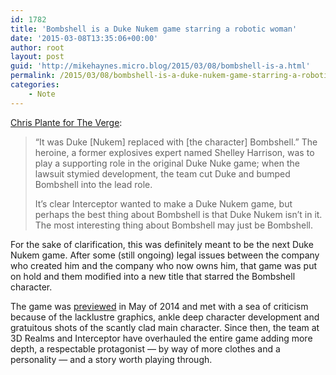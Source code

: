 ```yaml
---
id: 1782
title: 'Bombshell is a Duke Nukem game starring a robotic woman'
date: '2015-03-08T13:35:06+00:00'
author: root
layout: post
guid: 'http://mikehaynes.micro.blog/2015/03/08/bombshell-is-a.html'
permalink: /2015/03/08/bombshell-is-a-duke-nukem-game-starring-a-robotic-woman/
categories:
    - Note
---
```


[Chris Plante for The Verge](https://www.theverge.com/2015/3/4/8145901/bombshell-3d-realms-duke-nukem):

> “It was Duke \[Nukem\] replaced with \[the character\] Bombshell.” The heroine, a former explosives expert named Shelley Harrison, was to play a supporting role in the original Duke Nuke game; when the lawsuit stymied development, the team cut Duke and bumped Bombshell into the lead role.
> 
>  It’s clear Interceptor wanted to make a Duke Nukem game, but perhaps the best thing about Bombshell is that Duke Nukem isn’t in it. The most interesting thing about Bombshell may just be Bombshell.

For the sake of clarification, this was definitely meant to be the next Duke Nukem game. After some (still ongoing) legal issues between the company who created him and the company who now owns him, that game was put on hold and them modified into a new title that starred the Bombshell character.

The game was [previewed](http://youtu.be/COLbJ3FyoKM) in May of 2014 and met with a sea of criticism because of the lacklustre graphics, ankle deep character development and gratuitous shots of the scantly clad main character. Since then, the team at 3D Realms and Interceptor have overhauled the entire game adding more depth, a respectable protagonist — by way of more clothes and a personality — and a story worth playing through.